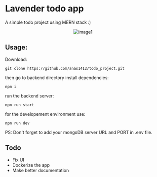 # Lavender todo app
A simple todo project using MERN stack :)
<p align="center">
  <img src="https://github.com/anas1412/todo_project/blob/main/Capture%20d%E2%80%99%C3%A9cran%202022-12-11%20023918.png?raw=true" title="image1">
</p>

Usage:
-----
Download:
```
git clone https://github.com/anas1412/todo_project.git
```
then go to backend directory 
install dependencies:
```
npm i
```
run the backend server:
```
npm run start
```
for the developement environment use:
```
npm run dev
```

PS: Don't forget to add your mongoDB server URL and PORT in .env file.

Todo
-----
* Fix UI
* Dockerize the app
* Make better documentation
